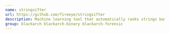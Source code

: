```yaml
---
name: stringsifter
url: https://github.com/fireeye/stringsifter
description: Machine learning tool that automatically ranks strings based on their relevance for malware analysis.
group: blackarch blackarch-binary blackarch-forensic
---
```

